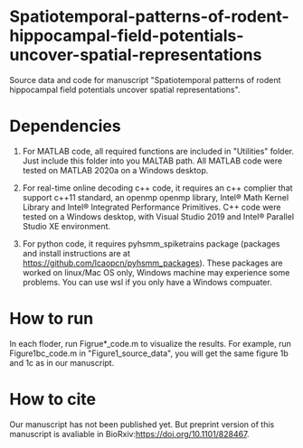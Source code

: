 # Spatiotemporal-patterns-of-rodent-hippocampal-field-potentials-uncover-spatial-representations
Source data and code for manuscript "Spatiotemporal patterns of rodent hippocampal field potentials uncover spatial representations".

# Dependencies
1. For MATLAB code, all required functions are included in "Utilities" folder. Just include this folder into you MALTAB path. All MATLAB code were tested on MATLAB 2020a on a Windows desktop.

2. For real-time online decoding c++ code, it requires an c++ complier that support c++11 standard, an openmp openmp library, Intel® Math Kernel Library and Intel® Integrated Performance Primitives. C++ code were tested on a Windows desktop, with Visual Studio 2019 and Intel® Parallel Studio XE environment.

3. For python code, it requires pyhsmm_spiketrains package (packages and install instructions are at https://github.com/lcaopcn/pyhsmm_packages). These packages are worked on linux/Mac OS only, Windows machine may experience some problems. You can use wsl if you only have a Windows compuater. 

# How to run
In each floder, run Figrue*_code.m to visualize the results. For example, run Figure1bc_code.m in "Figure1_source_data", you will get the same figure 1b and 1c as in our manuscript.

# How to cite
Our manuscript has not been published yet. But preprint version of this manuscript is avaliable in BioRxiv:https://doi.org/10.1101/828467.



